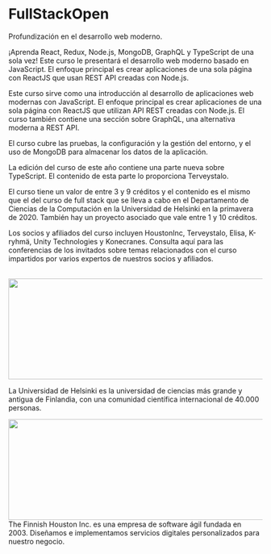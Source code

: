# FullStackOpen
Profundización en el desarrollo web moderno.

¡Aprenda React, Redux, Node.js, MongoDB, GraphQL y TypeScript de una sola vez! Este curso le presentará el desarrollo web moderno basado en JavaScript. El enfoque principal es crear aplicaciones de una sola página con ReactJS que usan REST API creadas con Node.js.

Este curso sirve como una introducción al desarrollo de aplicaciones web modernas con JavaScript. El enfoque principal es crear aplicaciones de una sola página con ReactJS que utilizan API REST creadas con Node.js. El curso también contiene una sección sobre GraphQL, una alternativa moderna a REST API.

El curso cubre las pruebas, la configuración y la gestión del entorno, y el uso de MongoDB para almacenar los datos de la aplicación.

La edición del curso de este año contiene una parte nueva sobre TypeScript. El contenido de esta parte lo proporciona Terveystalo.

El curso tiene un valor de entre 3 y 9 créditos y el contenido es el mismo que el del curso de full stack que se lleva a cabo en el Departamento de Ciencias de la Computación en la Universidad de Helsinki en la primavera de 2020. También hay un proyecto asociado que vale entre 1 y 10 créditos.

Los socios y afiliados del curso incluyen HoustonInc, Terveystalo, Elisa, K-ryhmä, Unity Technologies y Konecranes. Consulta aquí para las conferencias de los invitados sobre temas relacionados con el curso impartidos por varios expertos de nuestros socios y afiliados.

<br>
<img src="https://tukuz.com/wp-content/uploads/2020/05/university-of-helsinki-logo-vector.png" width="554px" height="200px">

La Universidad de Helsinki es la universidad de ciencias más grande y antigua de Finlandia, con una comunidad científica internacional de 40.000 personas.

<img src="https://houston-inc.com/static/media/houston_logo.0e373086.svg" width="554px" height="200px">
The Finnish Houston Inc. es una empresa de software ágil fundada en 2003. Diseñamos e implementamos servicios digitales personalizados para nuestro negocio.